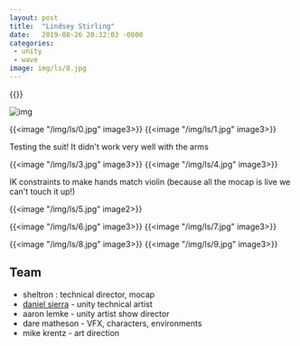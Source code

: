 ```yaml
---
layout: post
title:  "Lindsey Stirling"
date:   2019-08-26 20:32:03 -0800
categories: 
 - unity
 - wave 
image: img/ls/8.jpg
---
```


{{<youtube mK5Jb1vgrgw>}}

![img](/img/ls/0.gif)

{{<image "/img/ls/0.jpg" image3>}}
{{<image "/img/ls/1.jpg" image3>}}

Testing the suit! It didn't work very well with the arms 

{{<image "/img/ls/3.jpg" image3>}}
{{<image "/img/ls/4.jpg" image3>}}

IK constraints to make hands match violin (because all the mocap is live we can't touch it up!)


{{<image "/img/ls/5.jpg" image2>}}

{{<image "/img/ls/6.jpg" image3>}}
{{<image "/img/ls/7.jpg" image3>}}

{{<image "/img/ls/8.jpg" image3>}}
{{<image "/img/ls/9.jpg" image3>}}


## Team

 - sheltron : technical director, mocap
 - [daniel sierra](http://optical-rhythm.com/) - unity technical artist 
 - aaron lemke  - unity artist show director
 - dare matheson - VFX, characters, environments
 - mike krentz - art direction 
